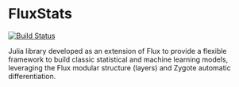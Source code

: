 # FluxStats

[![Build Status](https://github.com/marcoelba/FluxStats.jl/actions/workflows/CI.yml/badge.svg?branch=main)](https://github.com/marcoelba/FluxStats.jl/actions/workflows/CI.yml?query=branch%3Amain)

Julia library developed as an extension of Flux to provide a flexible framework to build classic statistical and machine learning models, leveraging the Flux modular structure (layers) and Zygote automatic differentiation.
